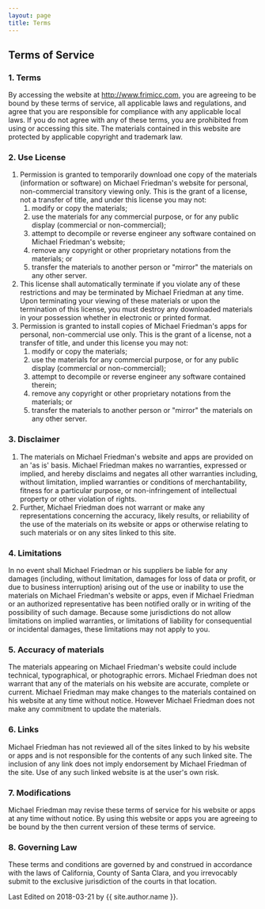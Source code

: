 ```yaml
---
layout: page
title: Terms
---
```


## Terms of Service

### 1. Terms

By accessing the website at http://www.frimicc.com, you are agreeing to be bound by these terms of service, all applicable laws and regulations, and agree that you are responsible for compliance with any applicable local laws. If you do not agree with any of these terms, you are prohibited from using or accessing this site. The materials contained in this website are protected by applicable copyright and trademark law.

### 2. Use License
    
1. Permission is granted to temporarily download one copy of the materials (information or software) on Michael Friedman's website for personal, non-commercial transitory viewing only. This is the grant of a license, not a transfer of title, and under this license you may not:
   1. modify or copy the materials;
   2. use the materials for any commercial purpose, or for any public display (commercial or non-commercial);
   3. attempt to decompile or reverse engineer any software contained on Michael Friedman's website;
   4. remove any copyright or other proprietary notations from the materials; or
   5. transfer the materials to another person or "mirror" the materials on any other server.
2. This license shall automatically terminate if you violate any of these restrictions and may be terminated by Michael Friedman at any time. Upon terminating your viewing of these materials or upon the termination of this license, you must destroy any downloaded materials in your possession whether in electronic or printed format.
3. Permission is granted to install copies of Michael Friedman's apps for personal, non-commercial use only. This is the grant of a license, not a transfer of title, and under this license you may not:
   1. modify or copy the materials;
   2. use the materials for any commercial purpose, or for any public display (commercial or non-commercial);
   3. attempt to decompile or reverse engineer any software contained therein;
   4. remove any copyright or other proprietary notations from the materials; or
   5. transfer the materials to another person or "mirror" the materials on any other server.

### 3. Disclaimer

1. The materials on Michael Friedman's website and apps are provided on an 'as is' basis. Michael Friedman makes no warranties, expressed or implied, and hereby disclaims and negates all other warranties including, without limitation, implied warranties or conditions of merchantability, fitness for a particular purpose, or non-infringement of intellectual property or other violation of rights.
2. Further, Michael Friedman does not warrant or make any representations concerning the accuracy, likely results, or reliability of the use of the materials on its website or apps or otherwise relating to such materials or on any sites linked to this site.
  
### 4. Limitations

In no event shall Michael Friedman or his suppliers be liable for any damages (including, without limitation, damages for loss of data or profit, or due to business interruption) arising out of the use or inability to use the materials on Michael Friedman's website or apps, even if Michael Friedman or an authorized representative has been notified orally or in writing of the possibility of such damage. Because some jurisdictions do not allow limitations on implied warranties, or limitations of liability for consequential or incidental damages, these limitations may not apply to you.

### 5. Accuracy of materials

The materials appearing on Michael Friedman's website could include technical, typographical, or photographic errors. Michael Friedman does not warrant that any of the materials on his website are accurate, complete or current. Michael Friedman may make changes to the materials contained on his website at any time without notice. However Michael Friedman does not make any commitment to update the materials.

### 6. Links

Michael Friedman has not reviewed all of the sites linked to by his website or apps and is not responsible for the contents of any such linked site. The inclusion of any link does not imply endorsement by Michael Friedman of the site. Use of any such linked website is at the user's own risk.

### 7. Modifications

Michael Friedman may revise these terms of service for his website or apps at any time without notice. By using this website or apps you are agreeing to be bound by the then current version of these terms of service.

### 8. Governing Law

These terms and conditions are governed by and construed in accordance with the laws of California, County of Santa Clara, and you irrevocably submit to the exclusive jurisdiction of the courts in that location.

Last Edited on 2018-03-21 by {{ site.author.name }}.
